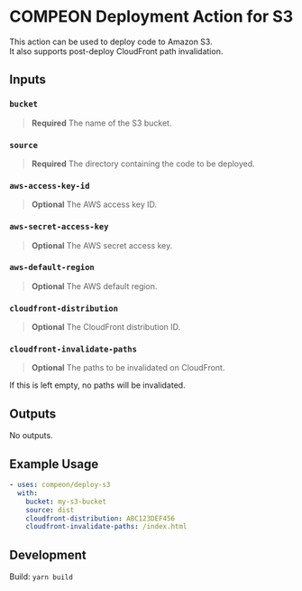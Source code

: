 # COMPEON Deployment Action for S3

This action can be used to deploy code to Amazon S3.<br>
It also supports post-deploy CloudFront path invalidation.

## Inputs

### `bucket`
> **Required** The name of the S3 bucket.

### `source`
> **Required** The directory containing the code to be deployed.

### `aws-access-key-id`
> **Optional** The AWS access key ID.

### `aws-secret-access-key`
> **Optional** The AWS secret access key.

### `aws-default-region`
> **Optional** The AWS default region.

### `cloudfront-distribution`
> **Optional** The CloudFront distribution ID.

### `cloudfront-invalidate-paths`
> **Optional** The paths to be invalidated on CloudFront.

If this is left empty, no paths will be invalidated.

## Outputs

No outputs.

## Example Usage

```yaml
- uses: compeon/deploy-s3
  with:
    bucket: my-s3-bucket
    source: dist
    cloudfront-distribution: ABC123DEF456
    cloudfront-invalidate-paths: /index.html
```

## Development

Build: `yarn build`
